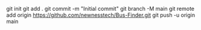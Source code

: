 git init
git add .
git commit -m "Initial commit"
git branch -M main
git remote add origin https://github.com/newnesstech/Bus-Finder.git
git push -u origin main
